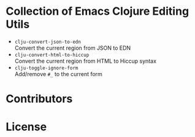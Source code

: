 # Collection of Emacs Clojure Editing Utils

* `clju-convert-json-to-edn` <br> Convert the current region from JSON to EDN
* `clju-convert-html-to-hiccup` <br> Convert the current region from HTML to Hiccup syntax
* `clju-toggle-ignore-form` <br> Add/remove `#_` to the current form

# Contributors

# License
